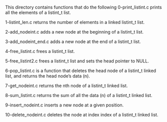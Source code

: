 This directory contains functions that do the following
0-print_listint.c prints all the elements of a listint_t list.

1-listint_len.c returns the number of elements in a linked listint_t list.

2-add_nodeint.c adds a new node at the beginning of a listint_t list.

3-add_nodeint_end.c adds a new node at the end of a listint_t list.

4-free_listint.c frees a listint_t list.

5-free_listint2.c frees a listint_t list and sets the head pointer to NULL.

6-pop_listint.c is a function that deletes the head node of a listint_t linked list, and returns the head node’s data (n).

7-get_nodeint.c returns the nth node of a listint_t linked list.

8-sum_listint.c returns the sum of all the data (n) of a listint_t linked list.

9-insert_nodeint.c inserts a new node at a given position.

10-delete_nodeint.c deletes the node at index index of a listint_t linked list.
